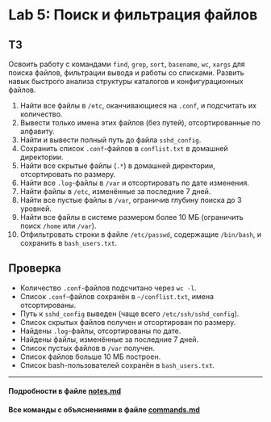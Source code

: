 # Lab 5: Поиск и фильтрация файлов

## ТЗ

Освоить работу с командами `find`, `grep`, `sort`, `basename`, `wc`, `xargs` для поиска файлов, фильтрации вывода и работы со списками. Развить навык быстрого анализа структуры каталогов и конфигурационных файлов.

1. Найти все файлы в `/etc`, оканчивающиеся на `.conf`, и подсчитать их количество.  
2. Вывести только имена этих файлов (без путей), отсортированные по алфавиту.  
3. Найти и вывести полный путь до файла `sshd_config`.  
4. Сохранить список `.conf`-файлов в `conflist.txt` в домашней директории.  
5. Найти все скрытые файлы (`.*`) в домашней директории, отсортировать по размеру.  
6. Найти все `.log`-файлы в `/var` и отсортировать по дате изменения.  
7. Найти файлы в `/etc`, изменённые за последние 7 дней.  
8. Найти все пустые файлы в `/var`, ограничив глубину поиска до 3 уровней.  
9. Найти все файлы в системе размером более 10 МБ (ограничить поиск `/home` или `/var`).  
10. Отфильтровать строки в файле `/etc/passwd`, содержащие `/bin/bash`, и сохранить в `bash_users.txt`.

## Проверка

- Количество `.conf`-файлов подсчитано через `wc -l`.
- Список `.conf`-файлов сохранён в `~/conflist.txt`, имена отсортированы.
- Путь к `sshd_config` выведен (чаще всего `/etc/ssh/sshd_config`).
- Список скрытых файлов получен и отсортирован по размеру.
- Найдены `.log`-файлы, отсортированы по дате.
- Найдены файлы, изменённые за последние 7 дней.
- Список пустых файлов в `/var` получен.
- Список файлов больше 10 МБ построен.
- Список bash-пользователей сохранён в `bash_users.txt`.

* * *

#### Подробности в файле [notes.md](notes.md)
#### Все команды с объяснениями в файле [commands.md](commands.md)
